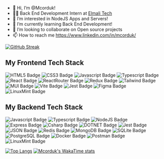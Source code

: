 - 👋 Hi, I’m @Mcorduk!
- 🧑‍💼 Back End Development Intern at [Elmali Tech](http://www.elmaligroup.com/)
- 👀 I’m interested in NodeJS Apps and Servers!
- 🌱 I’m currently learning Back End Development!
- 💞️ I’m looking to collaborate on Open source projects
- 📫 How to reach me https://www.linkedin.com/in/mcorduk/
  
[![GitHub Streak](https://github-readme-streak-stats.herokuapp.com?user=Mcorduk&theme=whatsapp-dark2)](https://git.io/streak-stats)

## My Frontend Tech Stack
![HTML5 Badge](https://img.shields.io/badge/HTML5-E34F26?style=for-the-badge&logo=html5&logoColor=white)
![CSS3 Badge](https://img.shields.io/badge/CSS3-1572B6?style=for-the-badge&logo=css3&logoColor=white)
![Javascript Badge](https://img.shields.io/badge/JavaScript-323330?style=for-the-badge&logo=javascript&logoColor=F7DF1E)
![Typescript Badge](https://img.shields.io/badge/TypeScript-007ACC?style=for-the-badge&logo=typescript&logoColor=white)
![React Badge](https://img.shields.io/badge/React-20232A?style=for-the-badge&logo=react&logoColor=61DAFB)
![ReactRouter Badge](https://img.shields.io/badge/React_Router-CA4245?style=for-the-badge&logo=react-router&logoColor=white)
![Redux Badge](https://img.shields.io/badge/Redux-593D88?style=for-the-badge&logo=redux&logoColor=white)
![Tailwind Badge](https://img.shields.io/badge/Tailwind_CSS-38B2AC?style=for-the-badge&logo=tailwind-css&logoColor=white)
![MUI Badge](https://img.shields.io/badge/Material%20UI-007FFF?style=for-the-badge&logo=mui&logoColor=white)
![Vite Badge](https://img.shields.io/badge/Vite-B73BFE?style=for-the-badge&logo=vite&logoColor=FFD62E)
![Jest Badge](https://img.shields.io/badge/Jest-C21325?style=for-the-badge&logo=jest&logoColor=white)
![Figma Badge](https://img.shields.io/badge/Docker-2CA5E0?style=for-the-badge&logo=docker&logoColor=white)
![LinuxMint Badge](https://img.shields.io/badge/Linux_Mint-87CF3E?style=for-the-badge&logo=linux-mint&logoColor=white)

## My Backend Tech Stack
![Javascript Badge](https://img.shields.io/badge/JavaScript-323330?style=for-the-badge&logo=javascript&logoColor=F7DF1E)
![Typescript Badge](https://img.shields.io/badge/TypeScript-007ACC?style=for-the-badge&logo=typescript&logoColor=white)
![NodeJS Badge](https://img.shields.io/badge/Node%20js-339933?style=for-the-badge&logo=nodedotjs&logoColor=white)
![Express Badge](https://img.shields.io/badge/Express%20js-000000?style=for-the-badge&logo=express&logoColor=white)
![ Csharp Badge](https://img.shields.io/badge/C%23-239120?style=for-the-badge&logo=csharp&logoColor=white)
![DOTNET Badge](https://img.shields.io/badge/.NET-512BD4?style=for-the-badge&logo=dotnet&logoColor=white)
![Jest Badge](https://img.shields.io/badge/Jest-C21325?style=for-the-badge&logo=jest&logoColor=white)
![JSON Badge](https://img.shields.io/badge/json-5E5C5C?style=for-the-badge&logo=json&logoColor=white)
![Redis Badge](https://img.shields.io/badge/redis-%23DD0031.svg?&style=for-the-badge&logo=redis&logoColor=white)
![MongoDB Badge](https://img.shields.io/badge/MongoDB-4EA94B?style=for-the-badge&logo=mongodb&logoColor=white)
![SQLite Badge](https://img.shields.io/badge/Sqlite-003B57?style=for-the-badge&logo=sqlite&logoColor=white)
![PostgreSQL Badge](https://img.shields.io/badge/PostgreSQL-316192?style=for-the-badge&logo=postgresql&logoColor=white)
![Docker Badge](https://img.shields.io/badge/Docker-2CA5E0?style=for-the-badge&logo=docker&logoColor=white)
![Postman Badge](https://img.shields.io/badge/Postman-FF6C37?style=for-the-badge&logo=Postman&logoColor=white)
![LinuxMint Badge](https://img.shields.io/badge/Linux_Mint-87CF3E?style=for-the-badge&logo=linux-mint&logoColor=white)


[![Top Langs](https://github-readme-stats.vercel.app/api/top-langs/?username=mcorduk&layout=compact&theme=gotham)](https://github.com/anuraghazra/github-readme-stats)
[![Mcorduk's WakaTime stats](https://github-readme-stats.vercel.app/api/wakatime?username=mcorduk&layout=compact&theme=gotham&langs_count=6)](https://github.com/anuraghazra/github-readme-stats)
